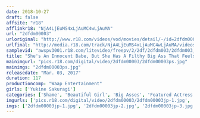```yaml
---
date: 2018-10-27
draft: false
affsite: "r18"
afflinkr18: "NjA4LjEuMS4xLjAuMC4wLjAuMA"
url: "2dfdm00003"
urloriginal: "http://www.r18.com/videos/vod/movies/detail/-/id=2dfdm00003"
urlfinal: "http://media.r18.com/track/NjA4LjEuMS4xLjAuMC4wLjAuMA/videos/vod/movies/detail/-/id=2dfdm00003"
samplevid: "awspv3001.r18.com/litevideo/freepv/2/2df/2dfdm003/2dfdm003_dmb_w.mp4"
title: "She's An Innocent Babe, But She Has A Filthy Big Ass That Feels Great In Your Hands Yukine Sakuragi"
mainimgurl: "pics.r18.com/digital/video/2dfdm00003/2dfdm00003ps.jpg"
mainimgs: "2dfdm00003ps.jpg"
releasedate: "Mar. 03, 2017"
duration: 117
productioncomp: "Waap Entertainment"
girls: ['Yukine Sakuragi']
categories: ['Shame', 'Beautiful Girl', 'Big Asses', 'Featured Actress', 'Vibrator', 'Lotion', 'Hi-Def']
imgurls: ['pics.r18.com/digital/video/2dfdm00003/2dfdm00003jp-1.jpg', 'pics.r18.com/digital/video/2dfdm00003/2dfdm00003jp-2.jpg', 'pics.r18.com/digital/video/2dfdm00003/2dfdm00003jp-3.jpg', 'pics.r18.com/digital/video/2dfdm00003/2dfdm00003jp-4.jpg', 'pics.r18.com/digital/video/2dfdm00003/2dfdm00003jp-5.jpg', 'pics.r18.com/digital/video/2dfdm00003/2dfdm00003jp-6.jpg', 'pics.r18.com/digital/video/2dfdm00003/2dfdm00003jp-7.jpg', 'pics.r18.com/digital/video/2dfdm00003/2dfdm00003jp-8.jpg', 'pics.r18.com/digital/video/2dfdm00003/2dfdm00003jp-9.jpg', 'pics.r18.com/digital/video/2dfdm00003/2dfdm00003jp-10.jpg', 'pics.r18.com/digital/video/2dfdm00003/2dfdm00003jp-11.jpg', 'pics.r18.com/digital/video/2dfdm00003/2dfdm00003jp-12.jpg', 'pics.r18.com/digital/video/2dfdm00003/2dfdm00003jp-13.jpg', 'pics.r18.com/digital/video/2dfdm00003/2dfdm00003jp-14.jpg', 'pics.r18.com/digital/video/2dfdm00003/2dfdm00003jp-15.jpg', 'pics.r18.com/digital/video/2dfdm00003/2dfdm00003jp-16.jpg', 'pics.r18.com/digital/video/2dfdm00003/2dfdm00003jp-17.jpg', 'pics.r18.com/digital/video/2dfdm00003/2dfdm00003jp-18.jpg', 'pics.r18.com/digital/video/2dfdm00003/2dfdm00003jp-19.jpg', 'pics.r18.com/digital/video/2dfdm00003/2dfdm00003jp-20.jpg']
imgs: ['2dfdm00003jp-1.jpg', '2dfdm00003jp-2.jpg', '2dfdm00003jp-3.jpg', '2dfdm00003jp-4.jpg', '2dfdm00003jp-5.jpg', '2dfdm00003jp-6.jpg', '2dfdm00003jp-7.jpg', '2dfdm00003jp-8.jpg', '2dfdm00003jp-9.jpg', '2dfdm00003jp-10.jpg', '2dfdm00003jp-11.jpg', '2dfdm00003jp-12.jpg', '2dfdm00003jp-13.jpg', '2dfdm00003jp-14.jpg', '2dfdm00003jp-15.jpg', '2dfdm00003jp-16.jpg', '2dfdm00003jp-17.jpg', '2dfdm00003jp-18.jpg', '2dfdm00003jp-19.jpg', '2dfdm00003jp-20.jpg']
---
```


